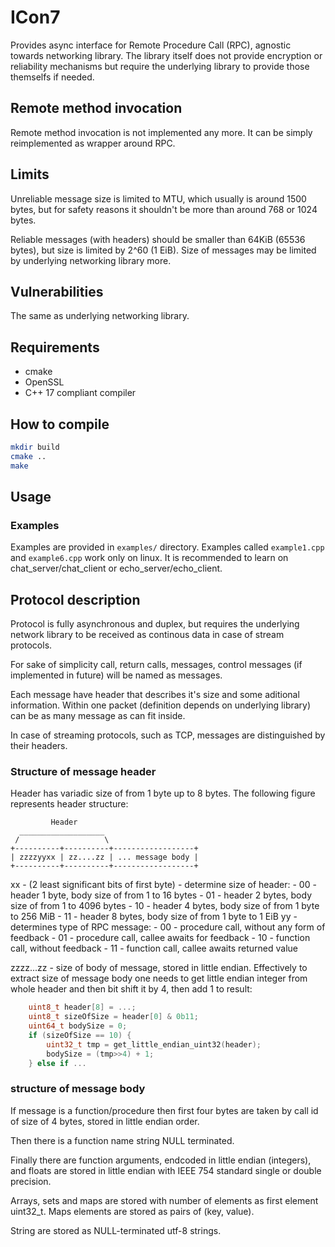 
# ICon7

Provides async interface for Remote Procedure Call (RPC), agnostic towards
networking library. The
library itself does not provide encryption or reliability mechanisms but require
the underlying library to provide those themselfs if needed.

## Remote method invocation

Remote method invocation is not implemented any more. It can be simply
reimplemented as wrapper around RPC.

## Limits

Unreliable message size is limited to MTU, which usually is around 1500 bytes,
but for safety reasons it shouldn't be more than around 768 or 1024 bytes.

Reliable messages (with headers) should be smaller than 64KiB (65536 bytes), but
size is limited by 2^60 (1 EiB). Size of messages may be limited by underlying
networking library more.

## Vulnerabilities

The same as underlying networking library.

## Requirements

- cmake
- OpenSSL
- C++ 17 compliant compiler

## How to compile

```bash
mkdir build
cmake ..
make
```

## Usage

### Examples

Examples are provided in `examples/` directory. Examples called `example1.cpp`
and `example6.cpp` work only on linux. It is recommended to learn on
chat\_server/chat\_client or echo\_server/echo\_client.

## Protocol description

Protocol is fully asynchronous and duplex, but requires the underlying network
library to be received as continous data in case of stream protocols.

For sake of simplicity call, return calls, messages, control messages (if
implemented in future) will be named as messages.

Each message have header that describes it's size and some aditional information.
Within one packet (definition depends on underlying library) can be as many
message as can fit inside.

In case of streaming protocols, such as TCP, messages are distinguished by their
headers.

### Structure of message header

Header has variadic size of from 1 byte up to 8 bytes. The following figure
represents header structure:

```
         Header
  ___________________
 /                   \
+----------+----------+------------------+
| zzzzyyxx | zz....zz | ... message body |
+----------+----------+------------------+
```

xx - (2 least significant bits of first byte) - determine size of header:
    - 00 - header 1 byte, body size of from 1 to 16 bytes
    - 01 - header 2 bytes, body size of from 1 to 4096 bytes
    - 10 - header 4 bytes, body size of from 1 byte to 256 MiB
    - 11 - header 8 bytes, body size of from 1 byte to 1 EiB 
yy - determines type of RPC message:
    - 00 - procedure call, without any form of feedback
    - 01 - procedure call, callee awaits for feedback
    - 10 - function call, without feedback
    - 11 - function call, callee awaits returned value

zzzz...zz - size of body of message, stored in little endian. Effectively to
    extract size of message body one needs to get little endian integer from
    whole header and then bit shift it by 4, then add 1 to result:
``` C
    uint8_t header[8] = ...;
    uint8_t sizeOfSize = header[0] & 0b11;
    uint64_t bodySize = 0;
    if (sizeOfSize == 10) {
        uint32_t tmp = get_little_endian_uint32(header);
        bodySize = (tmp>>4) + 1;
    } else if ...
```

### structure of message body

If message is a function/procedure then first four bytes are taken by call id
of size of 4 bytes, stored in little endian order.

Then there is a function name string NULL terminated.

Finally there are function arguments, endcoded in little endian (integers),
and floats are stored in little endian with IEEE 754 standard single or double
precision.

Arrays, sets and maps are stored with number of elements as first element
uint32\_t. Maps elements are stored as pairs of (key, value).

String are stored as NULL-terminated utf-8 strings.


